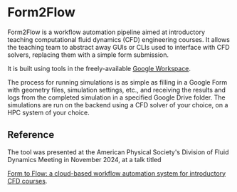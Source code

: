 # Form2Flow

Form2Flow is a workflow automation pipeline aimed at introductory teaching computational fluid dynamics (CFD) engineering courses. It allows the teaching team to abstract away GUIs or CLIs used to interface with CFD solvers, replacing them with a simple form submission.

It is built using tools in the freely-available [Google Workspace](https://developers.google.com/workspace/). 

The process for running simulations is as simple as filling in a Google Form with geometry files, simulation settings, etc., and receiving the results and logs from the completed simulation in a specified Google Drive folder. The simulations are run on the backend using a CFD solver of your choice, on a HPC system of your choice.

## Reference

The tool was presented at the American Physical Society's Division of Fluid Dynamics Meeting in November 2024, at a talk titled

[Form to Flow: a cloud-based workflow automation system for introductory CFD courses](https://meetings.aps.org/Meeting/DFD24/Session/L31.8).
